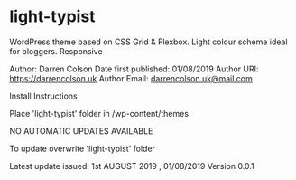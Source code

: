 # light-typist
WordPress theme based on CSS Grid &amp; Flexbox. Light colour scheme ideal for bloggers. Responsive

Author: Darren Colson
Date first published: 01/08/2019
Author URI: https://darrencolson.uk
Author Email: darrencolson.uk@mail.com

Install Instructions

Place 'light-typist' folder in /wp-content/themes

NO AUTOMATIC UPDATES AVAILABLE

To update overwrite 'light-typist' folder

Latest update issued: 1st AUGUST 2019 , 01/08/2019 Version 0.0.1
